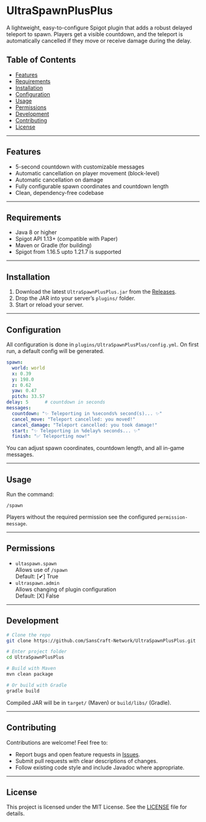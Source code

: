 # UltraSpawnPlusPlus

A lightweight, easy-to-configure Spigot plugin that adds a robust delayed teleport to spawn. Players get a visible countdown, and the teleport is automatically cancelled if they move or receive damage during the delay.

## Table of Contents

- [Features](#features)  
- [Requirements](#requirements)  
- [Installation](#installation)  
- [Configuration](#configuration)  
- [Usage](#usage)  
- [Permissions](#permissions)  
- [Development](#development)  
- [Contributing](#contributing)  
- [License](#license)  

---

## Features

- 5-second countdown with customizable messages  
- Automatic cancellation on player movement (block-level)  
- Automatic cancellation on damage  
- Fully configurable spawn coordinates and countdown length  
- Clean, dependency-free codebase  

---

## Requirements

- Java 8 or higher  
- Spigot API 1.13+ (compatible with Paper)  
- Maven or Gradle (for building)
- Spigot from 1.16.5 upto 1.21.7 is supported  

---

## Installation

1. Download the latest `UltraSpawnPlusPlus.jar` from the [Releases](https://github.com/SansCraft-Network/UltraSpawnPlusPlus/releases).  
2. Drop the JAR into your server’s `plugins/` folder.  
3. Start or reload your server.  

---

## Configuration

All configuration is done in `plugins/UltraSpawnPlusPlus/config.yml`. On first run, a default config will be generated.  

```yaml
spawn:
  world: world
  x: 0.39
  y: 198.0
  z: 0.62
  yaw: 0.47
  pitch: 33.57
delay: 5      # countdown in seconds
messages:
  countdown: "✨ Teleporting in %seconds% second(s)... ✨"
  cancel_move: "Teleport cancelled: you moved!"
  cancel_damage: "Teleport cancelled: you took damage!"
  start: "✨ Teleporting in %delay% seconds... ✨"
  finish: "✅ Teleporting now!"
```

You can adjust spawn coordinates, countdown length, and all in-game messages.

---

## Usage

Run the command:  
```
/spawn
```

Players without the required permission see the configured `permission-message`.

---

## Permissions

- `ultaspawn.spawn`  
  Allows use of `/spawn`  
  Default: [✔] True  
- `ultraspawn.admin`  
  Allows changing of plugin configuration  
  Default: [X] False  
---

## Development

```bash
# Clone the repo
git clone https://github.com/SansCraft-Network/UltraSpawnPlusPlus.git

# Enter project folder
cd UltraSpawnPlusPlus

# Build with Maven
mvn clean package

# Or build with Gradle
gradle build
```

Compiled JAR will be in `target/` (Maven) or `build/libs/` (Gradle).

---

## Contributing

Contributions are welcome! Feel free to:

- Report bugs and open feature requests in [Issues](https://github.com/SansCraft-Network/UltraSpawnPlusPlus/issues).  
- Submit pull requests with clear descriptions of changes.  
- Follow existing code style and include Javadoc where appropriate.  

---

## License

This project is licensed under the MIT License. See the [LICENSE](LICENSE) file for details.
